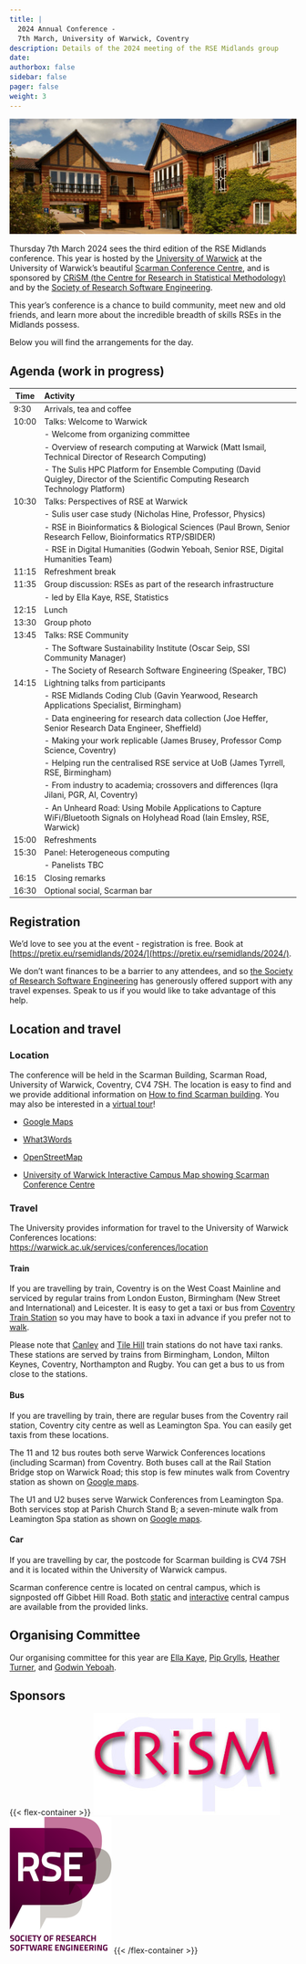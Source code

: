 ```yaml
---
title: |
  2024 Annual Conference - 
  7th March, University of Warwick, Coventry
description: Details of the 2024 meeting of the RSE Midlands group
date:
authorbox: false
sidebar: false
pager: false
weight: 3
---
```


![Scarman Conference Centre](/photos/scarman.jpg)

Thursday 7th March 2024 sees the third edition of the RSE Midlands conference. 
This year is hosted by the [University of Warwick](https://warwick.ac.uk/)
at the University of Warwick’s beautiful [Scarman Conference Centre](https://warwick.ac.uk/services/conferences/spaces/scarman), 
and is sponsored by [CRiSM (the Centre for Research in Statistical Methodology)](https://warwick.ac.uk/fac/sci/statistics/crism) and by the 
[Society of Research Software Engineering](https://society-rse.org/).

This year’s conference is a chance to build community, meet new and old friends, and learn more about the incredible 
breadth of skills RSEs in the Midlands possess.

Below you will find the arrangements for the day.

## Agenda (work in progress)

|Time| Activity |
|--|:--|
| 9:30 | Arrivals, tea and coffee |
| 10:00 | Talks: Welcome to Warwick |
|       | - Welcome from organizing committee |
|       | - Overview of research computing at Warwick (Matt Ismail, Technical Director of Research Computing) |
|       | - The Sulis HPC Platform for Ensemble Computing (David Quigley, Director of the Scientific Computing Research Technology Platform) 
| 10:30 | Talks: Perspectives of RSE at Warwick |
|       | - Sulis user case study (Nicholas Hine, Professor, Physics) |
|       | - RSE in Bioinformatics & Biological Sciences (Paul Brown, Senior Research Fellow, Bioinformatics RTP/SBIDER) |
|       | - RSE in Digital Humanities (Godwin Yeboah, Senior RSE, Digital Humanities Team)
| 11:15 | Refreshment break |
| 11:35 | Group discussion: RSEs as part of the research infrastructure |
|       | - led by Ella Kaye, RSE, Statistics |
| 12:15 | Lunch |
| 13:30 | Group photo |
| 13:45 | Talks: RSE Community |
|       |  - The Software Sustainability Institute (Oscar Seip, SSI Community Manager) |
|       |  - The Society of Research Software Engineering (Speaker, TBC) |
| 14:15 | Lightning talks from participants |
|       |  - RSE Midlands Coding Club (Gavin Yearwood, Research Applications Specialist, Birmingham) |
|       |  - Data engineering for research data collection (Joe Heffer, Senior Research Data Engineer, Sheffield) |
|       |  - Making your work replicable (James Brusey, Professor Comp Science, Coventry) | 
|       |  - Helping run the centralised RSE service at UoB (James Tyrrell, RSE, Birmingham) | 
|       |  - From industry to academia; crossovers and differences (Iqra Jilani, PGR, AI, Coventry) | 
|       |  - An Unheard Road: Using Mobile Applications to Capture WiFi/Bluetooth Signals on Holyhead Road (Iain Emsley, RSE, Warwick) |
| 15:00 | Refreshments |
| 15:30 | Panel: Heterogeneous computing |
|       |  - Panelists TBC |
| 16:15 | Closing remarks |
| 16:30 | Optional social, Scarman bar |

## Registration

We’d love to see you at the event - registration is free. Book at [https://pretix.eu/rsemidlands/2024/](https://pretix.eu/rsemidlands/2024/). 

We don’t want finances to be a barrier to any attendees, and so [the Society of Research Software Engineering](https://society-rse.org) has generously offered support with any travel expenses. Speak to us if you would like to take advantage of this help.

## Location and travel

### Location
The conference will be held in the Scarman Building, Scarman Road, University of Warwick, Coventry, CV4 7SH. 
The location is easy to find and we provide additional information on [How to find Scarman building](https://warwick.ac.uk/services/conferences/location). 
You may also be interested in a [virtual tour](https://warwick.ac.uk/scarman/tour)!

- [Google Maps](https://maps.app.goo.gl/omComwo6mz3NL5TA7)

- [What3Words](https://w3w.co/dips.occupy.pump)

- [OpenStreetMap](https://www.openstreetmap.org/way/56066280#map=19/52.38266/-1.56714)

- [University of Warwick Interactive Campus Map showing Scarman Conference Centre](https://campus.warwick.ac.uk//search/623c8856421e6f5928c0c78c)

### Travel

The University provides information for travel to the University of Warwick Conferences locations: https://warwick.ac.uk/services/conferences/location

#### Train
If you are travelling by train, Coventry is on the West Coast Mainline and serviced by regular trains from London Euston, Birmingham (New Street and International) and Leicester. It is easy to get a taxi or bus from [Coventry Train Station](http://www.nationalrail.co.uk/stations/COV/details.html) so you may have to book a taxi in advance if you prefer not to [walk](https://maps.app.goo.gl/wHnVyjMho5Y7qAms8). 

Please note that [Canley](https://www.nationalrail.co.uk/stations/canley/) and [Tile Hill](https://www.nationalrail.co.uk/stations/tile-hill/) train stations do not have taxi ranks. These stations are served by trains from Birmingham, London, Milton Keynes, Coventry, Northampton and Rugby. You can get a bus to us from close to the stations.

#### Bus
If you are travelling by train, there are regular buses from the Coventry rail station, Coventry city centre as well as Leamington Spa. You can easily get taxis from these locations.

The 11 and 12 bus routes both serve Warwick Conferences locations (including Scarman) from Coventry. Both buses call at the Rail Station Bridge stop on Warwick Road; this stop is few minutes walk from Coventry station as shown on [Google maps](https://maps.app.goo.gl/NzFK3rVHBS17jQ7f9).

The U1 and U2 buses serve Warwick Conferences from Leamington Spa. Both services stop at Parish Church Stand B; a seven-minute walk from Leamington Spa station as shown on [Google maps](https://maps.app.goo.gl/3oJBDrtKQRPyA8dJ6).

#### Car
If you are travelling by car, the postcode for Scarman building is CV4 7SH and it is located within the University of Warwick campus.

Scarman conference centre is located on central campus, which is signposted off Gibbet Hill Road. Both [static](https://warwick.ac.uk/about/visiting/maps/map_central-campus-september_20204.pdf) and [interactive](https://warwick.ac.uk/maps/) central campus are available from the provided links.

## Organising Committee

Our organising committee for this year are [Ella Kaye](https://ellakaye.co.uk/), [Pip Grylls](https://www.linkedin.com/in/philip-grylls/), [Heather Turner](https://warwick.ac.uk/fac/sci/statistics/staff/academic-research/turner/), and [Godwin Yeboah](https://warwick.ac.uk/fac/arts/research/digitalhumanities/team/contactus/).

## Sponsors

{{< flex-container >}}
[![CRiSM](/images/logo-CRiSM.jpg)](https://warwick.ac.uk/fac/sci/statistics/crism/)[![Society of Research Software Engineering](/images/logo-rse-s.png)](https://society-rse.org/)
{{< /flex-container >}}

<!--more-->
